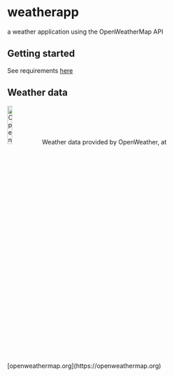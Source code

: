 # weatherapp
a weather application using the OpenWeatherMap API

## Getting started
See requirements [here](https://github.com/j-cqln/weatherapp/blob/main/requirements.txt)

## Weather data
<img src="https://openweathermap.org/themes/openweathermap/assets/img/logo_white_cropped.png" alt="OpenWeather logo" width="15%" height="15%">
Weather data provided by OpenWeather, at [openweathermap.org](https://openweathermap.org)